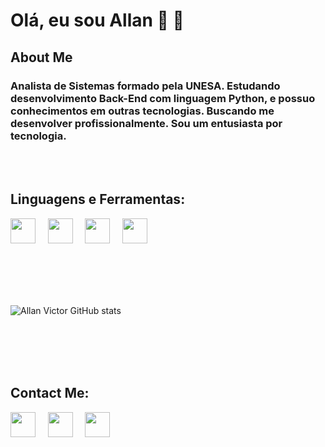  # **Olá, eu sou Allan**  🤙 👋

## **About Me**

### Analista de Sistemas formado pela UNESA. Estudando desenvolvimento Back-End com linguagem Python, e possuo conhecimentos em outras tecnologias. Buscando me desenvolver profissionalmente. Sou um entusiasta por tecnologia. 

</br>
</br>


## Linguagens e Ferramentas:</br>
<img src="https://emojis.slackmojis.com/emojis/images/1450319444/32/python.png?1450319444" width="40" height="40"/> &nbsp; &nbsp;
<img src="https://emojis.slackmojis.com/emojis/images/1470343792/719/html5.png?1470343792" width="40" height="40" /> &nbsp; &nbsp;
<img src="https://emojis.slackmojis.com/emojis/images/1497185511/2411/css.jpg?1497185511" width="40" height="40" /> &nbsp; &nbsp;
<img src="https://emojis.slackmojis.com/emojis/images/1580783631/7685/git.png?1580783631" width="40" height="40"/> &nbsp; &nbsp;
 
</br>
</br>
</br>
</br>

![Allan Victor GitHub stats](https://github-readme-stats.vercel.app/api?username=AllanVictorDeveloper&show_icons=true&theme=dracula)

</br>
</br>
</br>
</br>

## Contact Me:
<a href="https://www.linkedin.com/in/allan-victor-442153220/"  style="text-decoration:none"><img src="https://emojis.slackmojis.com/emojis/images/1470343326/711/linkedin.png?1470343326"  width="40" height="40"/>
</a> &nbsp; &nbsp;
<a href="https://www.instagram.com/allandev91/"  style="text-decoration:none"><img src="https://emojis.slackmojis.com/emojis/images/1467306728/632/instagram.png?1467306728"  width="40" height="40"/>
</a> &nbsp; &nbsp;
<a href="mailto:allanvictor.developer@gmail.com"  style="text-decoration:none"><img src="https://emojis.slackmojis.com/emojis/images/1450319444/38/gmail.png?1450319444" width="40" height="40"/>
</a>
